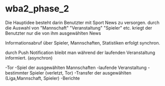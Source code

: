 wba2_phase_2
============

Die Hauptidee besteht darin Benutzter mit Sport News zu versorgen.
durch die Auswahl von "Mannschaft" "Veranstaltung" "Spieler" etc.
kriegt der Benutzter nur die von ihm ausgewählten News

Informationsabruf über Spieler, Mannschaften, Statistiken 
erfolgt synchron. 

durch Push Notification bleibt man während der laufenden Veranstaltung 
informiert. (asynchron)

-Tor
-Spiel der ausgewählten Mannschaften
-laufende Veranstaltung
-bestimmter Spieler (verletzt, Tor) 
-Transfer der ausgewählten (Liga,Mannschaft, Spieler)
-Berichte 
